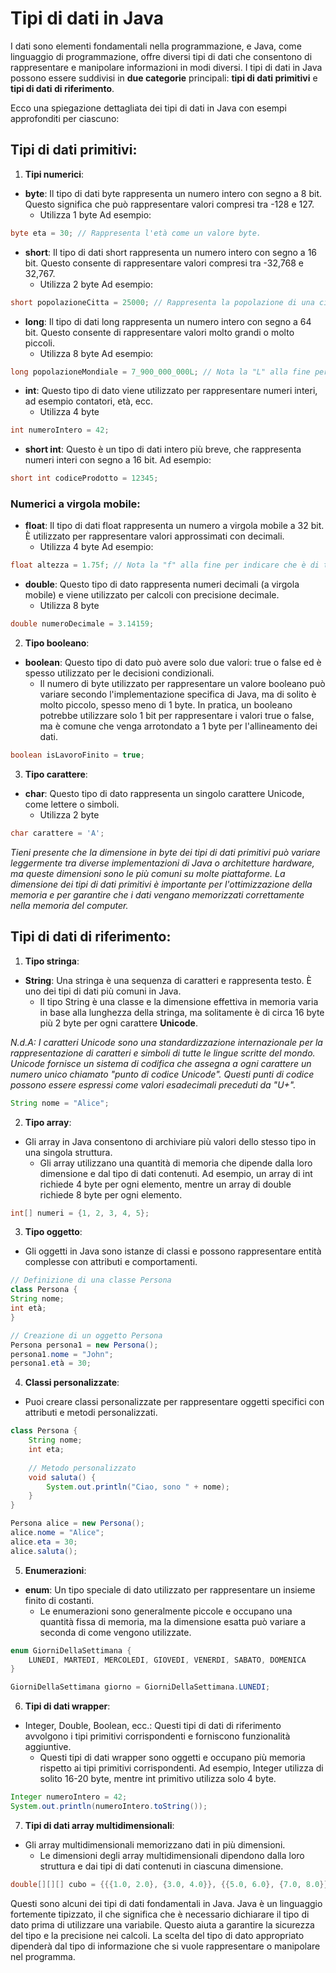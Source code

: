 # Tipi di dati in Java
I dati sono elementi fondamentali nella programmazione, e Java, come linguaggio di programmazione, offre diversi tipi di dati che consentono di rappresentare e manipolare informazioni in modi diversi. 
I tipi di dati in Java possono essere suddivisi in **due categorie** principali: **tipi di dati primitivi** e **tipi di dati di riferimento**.

Ecco una spiegazione dettagliata dei tipi di dati in Java con esempi approfonditi per ciascuno:

## Tipi di dati primitivi:

1. **Tipi numerici**:
- **byte**: Il tipo di dati byte rappresenta un numero intero con segno a 8 bit. Questo significa che può rappresentare valori compresi tra -128 e 127.
    - Utilizza 1 byte
  Ad esempio:
```java 
byte eta = 30; // Rappresenta l'età come un valore byte.
```
- **short**: Il tipo di dati short rappresenta un numero intero con segno a 16 bit. Questo consente di rappresentare valori compresi tra -32,768 e 32,767.
    - Utilizza 2 byte
Ad esempio:
```java
short popolazioneCitta = 25000; // Rappresenta la popolazione di una città come un valore short.
 ```
- **long**: Il tipo di dati long rappresenta un numero intero con segno a 64 bit. Questo consente di rappresentare valori molto grandi o molto piccoli.
    - Utilizza 8 byte 
Ad esempio:
```java
long popolazioneMondiale = 7_900_000_000L; // Nota la "L" alla fine per indicare che è di tipo long
```
- **int**: Questo tipo di dato viene utilizzato per rappresentare numeri interi, ad esempio contatori, età, ecc.
    - Utilizza 4 byte 
```Java
int numeroIntero = 42;
```
- **short int**: Questo è un tipo di dati intero più breve, che rappresenta numeri interi con segno a 16 bit. 
Ad esempio:
```java
short int codiceProdotto = 12345;
```
### Numerici a virgola mobile:
- **float**: Il tipo di dati float rappresenta un numero a virgola mobile a 32 bit. È utilizzato per rappresentare valori approssimati con decimali.
    - Utilizza 4 byte
Ad esempio:
```java
float altezza = 1.75f; // Nota la "f" alla fine per indicare che è di tipo float
```
- **double**: Questo tipo di dato rappresenta numeri decimali (a virgola mobile) e viene utilizzato per calcoli con precisione decimale.
    - Utilizza 8 byte 
```Java
double numeroDecimale = 3.14159;
```
2. **Tipo booleano**:

- **boolean**: Questo tipo di dato può avere solo due valori: true o false ed è spesso utilizzato per le decisioni condizionali.
    - Il numero di byte utilizzato per rappresentare un valore booleano può variare secondo l'implementazione specifica di Java, ma di solito è molto piccolo, spesso meno di 1 byte. In pratica, un booleano potrebbe utilizzare solo 1 bit per rappresentare i valori true o false, ma è comune che venga arrotondato a 1 byte per l'allineamento dei dati.
```Java
boolean isLavoroFinito = true;
```
3. **Tipo carattere**:
- **char**: Questo tipo di dato rappresenta un singolo carattere Unicode, come lettere o simboli.
   - Utilizza 2 byte 
```Java
char carattere = 'A';
```
_Tieni presente che la dimensione in byte dei tipi di dati primitivi può variare leggermente tra diverse implementazioni di Java o architetture hardware, ma queste dimensioni sono le più comuni su molte piattaforme. La dimensione dei tipi di dati primitivi è importante per l'ottimizzazione della memoria e per garantire che i dati vengano memorizzati correttamente nella memoria del computer._

## Tipi di dati di riferimento:

1. **Tipo stringa**:

- **String**: Una stringa è una sequenza di caratteri e rappresenta testo. È uno dei tipi di dati più comuni in Java.
   - Il tipo String è una classe e la dimensione effettiva in memoria varia in base alla lunghezza della stringa, ma solitamente è di circa 16 byte più 2 byte per ogni carattere **Unicode**.

_N.d.A: I caratteri Unicode sono una standardizzazione internazionale per la rappresentazione di caratteri e simboli di tutte le lingue scritte del mondo. Unicode fornisce un sistema di codifica che assegna a ogni carattere un numero unico chiamato "punto di codice Unicode". Questi punti di codice possono essere espressi come valori esadecimali preceduti da "U+"._
```Java
String nome = "Alice";
```
2. **Tipo array**: 
- Gli array in Java consentono di archiviare più valori dello stesso tipo in una singola struttura.
   - Gli array utilizzano una quantità di memoria che dipende dalla loro dimensione e dal tipo di dati contenuti. Ad esempio, un array di int richiede 4 byte per ogni elemento, mentre un array di double richiede 8 byte per ogni elemento.
```Java
int[] numeri = {1, 2, 3, 4, 5};
```
3. **Tipo oggetto**:

- Gli oggetti in Java sono istanze di classi e possono rappresentare entità complesse con attributi e comportamenti.
```Java
// Definizione di una classe Persona
class Persona {
String nome;
int età;
}

// Creazione di un oggetto Persona
Persona persona1 = new Persona();
persona1.nome = "John";
persona1.età = 30;
```
4. **Classi personalizzate**: 
- Puoi creare classi personalizzate per rappresentare oggetti specifici con attributi e metodi personalizzati.
```java
class Persona {
    String nome;
    int eta;
    
    // Metodo personalizzato
    void saluta() {
        System.out.println("Ciao, sono " + nome);
    }
}

Persona alice = new Persona();
alice.nome = "Alice";
alice.eta = 30;
alice.saluta();
```

5. **Enumerazioni**:
- **enum**: Un tipo speciale di dato utilizzato per rappresentare un insieme finito di costanti.
    - Le enumerazioni sono generalmente piccole e occupano una quantità fissa di memoria, ma la dimensione esatta può variare a seconda di come vengono utilizzate.
```java
enum GiorniDellaSettimana {
    LUNEDI, MARTEDI, MERCOLEDI, GIOVEDI, VENERDI, SABATO, DOMENICA
}

GiorniDellaSettimana giorno = GiorniDellaSettimana.LUNEDI;
```

6. **Tipi di dati wrapper**: 
- Integer, Double, Boolean, ecc.: Questi tipi di dati di riferimento avvolgono i tipi primitivi corrispondenti e forniscono funzionalità aggiuntive.
    - Questi tipi di dati wrapper sono oggetti e occupano più memoria rispetto ai tipi primitivi corrispondenti. Ad esempio, Integer utilizza di solito 16-20 byte, mentre int primitivo utilizza solo 4 byte.
```java
Integer numeroIntero = 42;
System.out.println(numeroIntero.toString());
```

7. **Tipi di dati array multidimensionali**:
- Gli array multidimensionali memorizzano dati in più dimensioni.
    - Le dimensioni degli array multidimensionali dipendono dalla loro struttura e dai tipi di dati contenuti in ciascuna dimensione.
```java int[][] matrice = {{1, 2, 3}, {4, 5, 6}};
double[][][] cubo = {{{1.0, 2.0}, {3.0, 4.0}}, {{5.0, 6.0}, {7.0, 8.0}}};
```

Questi sono alcuni dei tipi di dati fondamentali in Java. Java è un linguaggio fortemente tipizzato, il che significa che è necessario dichiarare il tipo di dato prima di utilizzare una variabile. 
Questo aiuta a garantire la sicurezza del tipo e la precisione nei calcoli. La scelta del tipo di dato appropriato dipenderà dal tipo di informazione che si vuole rappresentare o manipolare nel programma.